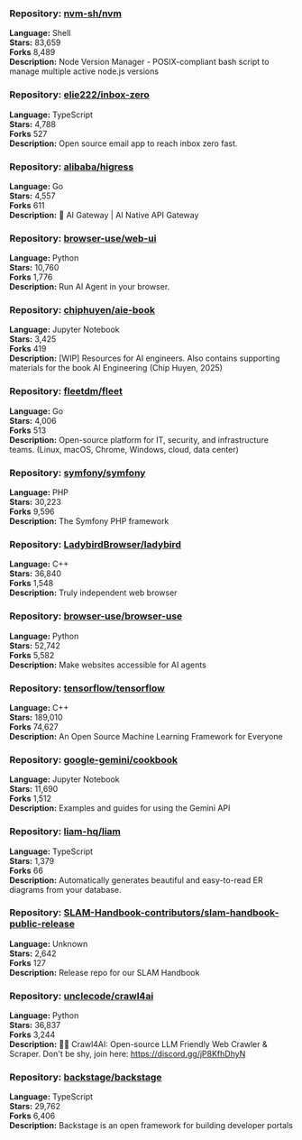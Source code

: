 ### **Repository:** [nvm-sh/nvm](https://github.com/nvm-sh/nvm)  

**Language:** Shell  
**Stars:** 83,659  
**Forks** 8,489  
**Description:** Node Version Manager - POSIX-compliant bash script to manage multiple active node.js versions  

### **Repository:** [elie222/inbox-zero](https://github.com/elie222/inbox-zero)  

**Language:** TypeScript  
**Stars:** 4,788  
**Forks** 527  
**Description:** Open source email app to reach inbox zero fast.  

### **Repository:** [alibaba/higress](https://github.com/alibaba/higress)  

**Language:** Go  
**Stars:** 4,557  
**Forks** 611  
**Description:** 🤖 AI Gateway | AI Native API Gateway  

### **Repository:** [browser-use/web-ui](https://github.com/browser-use/web-ui)  

**Language:** Python  
**Stars:** 10,760  
**Forks** 1,776  
**Description:** Run AI Agent in your browser.  

### **Repository:** [chiphuyen/aie-book](https://github.com/chiphuyen/aie-book)  

**Language:** Jupyter Notebook  
**Stars:** 3,425  
**Forks** 419  
**Description:** [WIP] Resources for AI engineers. Also contains supporting materials for the book AI Engineering (Chip Huyen, 2025)  

### **Repository:** [fleetdm/fleet](https://github.com/fleetdm/fleet)  

**Language:** Go  
**Stars:** 4,006  
**Forks** 513  
**Description:** Open-source platform for IT, security, and infrastructure teams. (Linux, macOS, Chrome, Windows, cloud, data center)  

### **Repository:** [symfony/symfony](https://github.com/symfony/symfony)  

**Language:** PHP  
**Stars:** 30,223  
**Forks** 9,596  
**Description:** The Symfony PHP framework  

### **Repository:** [LadybirdBrowser/ladybird](https://github.com/LadybirdBrowser/ladybird)  

**Language:** C++  
**Stars:** 36,840  
**Forks** 1,548  
**Description:** Truly independent web browser  

### **Repository:** [browser-use/browser-use](https://github.com/browser-use/browser-use)  

**Language:** Python  
**Stars:** 52,742  
**Forks** 5,582  
**Description:** Make websites accessible for AI agents  

### **Repository:** [tensorflow/tensorflow](https://github.com/tensorflow/tensorflow)  

**Language:** C++  
**Stars:** 189,010  
**Forks** 74,627  
**Description:** An Open Source Machine Learning Framework for Everyone  

### **Repository:** [google-gemini/cookbook](https://github.com/google-gemini/cookbook)  

**Language:** Jupyter Notebook  
**Stars:** 11,690  
**Forks** 1,512  
**Description:** Examples and guides for using the Gemini API  

### **Repository:** [liam-hq/liam](https://github.com/liam-hq/liam)  

**Language:** TypeScript  
**Stars:** 1,379  
**Forks** 66  
**Description:** Automatically generates beautiful and easy-to-read ER diagrams from your database.  

### **Repository:** [SLAM-Handbook-contributors/slam-handbook-public-release](https://github.com/SLAM-Handbook-contributors/slam-handbook-public-release)  

**Language:** Unknown  
**Stars:** 2,642  
**Forks** 127  
**Description:** Release repo for our SLAM Handbook  

### **Repository:** [unclecode/crawl4ai](https://github.com/unclecode/crawl4ai)  

**Language:** Python  
**Stars:** 36,837  
**Forks** 3,244  
**Description:** 🚀🤖 Crawl4AI: Open-source LLM Friendly Web Crawler & Scraper. Don't be shy, join here: https://discord.gg/jP8KfhDhyN  

### **Repository:** [backstage/backstage](https://github.com/backstage/backstage)  

**Language:** TypeScript  
**Stars:** 29,762  
**Forks** 6,406  
**Description:** Backstage is an open framework for building developer portals  


